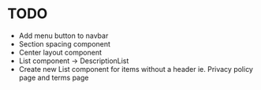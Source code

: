 # TODO

- Add menu button to navbar
- Section spacing component
- Center layout component
- List component -> DescriptionList
- Create new List component for items without a header ie. Privacy policy page and terms page
